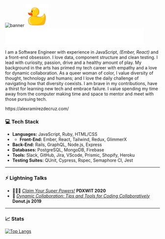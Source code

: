 ![banner](https://github.com/aramirezdecruz3148/aramirezdecruz3148/blob/master/banner3.gif)
<img src="https://github.com/aramirezdecruz3148/aramirezdecruz3148/blob/master/duck.png" alt="drawing" width="75"/>
![three words](https://github.com/aramirezdecruz3148/aramirezdecruz3148/blob/master/words.gif)

<p text-align="center">I am a Software Engineer with experience in JavaScript, <em>(Ember, React)</em> and a front-end obsession. I love data, component structure and clean testing. I lead with curiosity, passion, drive and a healthy amount of play. My background in the arts has primed my tech career with empathy and a love for dynamic collaboration. As a queer woman of color, I value diversity of thought, technology and humans; and I love the daily challenge of navigating how that diversity coexists. I am brave in my contributions, have a thirst for learning new tech and embrace failure. I value spending my time away from the computer making time and space to mentor and meet with those pursuing tech.</p>
https://alexramirezdecruz.com/

### 💻 Tech Stack
* **Languages:** JavaScript, Ruby, HTML/CSS
* * **Front-End:** Ember, React, Tailwind, Redux, GlimmerX
* **Back-End:** Rails, GraphQL, Node.js, Express
* **Databases:** PostgreSQL, MongoDB, Firebase
* **Tools:** Slack, GitHub, Jira, VScode, Prismic, Shopify, Heroku
* **Testing Suites:** QUnit, Cypress, Rspec, Semaphore CI, Jest
****
### ⚡️ Lightning Talks
* 🦸🏽‍♀️ <a href="https://youtu.be/mxTpV7lDGe8">*Claim Your Super Powers!*</a> **PDXWIT 2020**
* 🤝  <a href="https://www.youtube.com/watch?v=9yDNvY2rNKc&list=PLclEcT4yxER6PwyVVfJwnD6Vq26tUA-XE&index=1">*Dynamic Collaboration: Tips and Tools for Coding Collaboratively*</a> **Donut.js 2019** 
****
### 📈 Stats
[![Top Langs](https://github-readme-stats.vercel.app/api/top-langs/?username=aramirezdecruz3148&layout=compact&theme=vision-friendly-dark)](https://github.com/aramirezdecruz3148/github-readme-stats)
